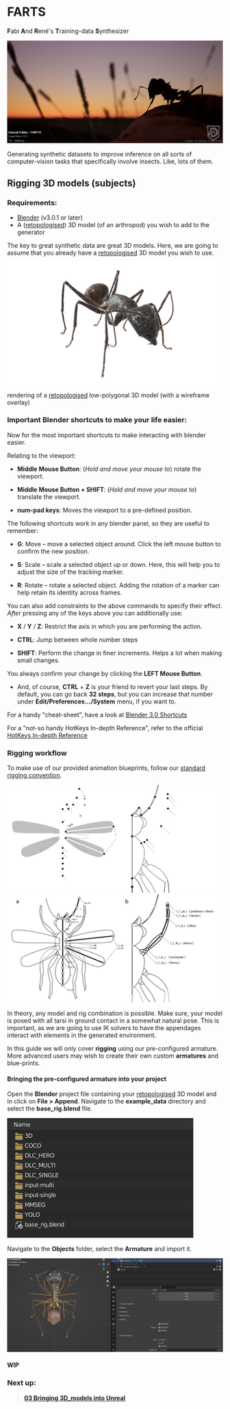 # FARTS

**F**abi **A**nd **R**ené's **T**raining-data **S**ynthesizer

![](../images/06_launch.png)

Generating synthetic datasets to improve inference on all sorts of computer-vision tasks that specifically involve
insects. Like, lots of them.

## Rigging 3D models (subjects)

### Requirements:

* [Blender](https://www.blender.org/) (v3.0.1 or later)
* A ([retopologised](01_Retopologising_3D_models.md)) 3D model (of an arthropod) you wish to add to the generator

The key to great synthetic data are great 3D models.
Here, we are going to assume that you already have a [retopologised](01_Retopologising_3D_models.md) 3D model you wish
to use.

![](../images/clean_up_24_rig_01.png)

rendering of a [retopologised](01_Retopologising_3D_models.md) low-polygonal 3D model (with a wireframe overlay)

### Important Blender **shortcuts** to make your life easier:

Now for the most important shortcuts to make interacting with blender easier.

Relating to the viewport:

* **Middle Mouse Button**: (*Hold and move your mouse to*) rotate the viewport.

* **Middle Mouse Button + SHIFT**: (*Hold and move your mouse to*) translate the viewport.

* **num-pad keys**: Moves the viewport to a pre-defined position.

The following shortcuts work in any blender panel, so they are useful to remember:

* **G**: Move – move a selected object around. Click the left mouse button to confirm the new position.

* **S**: Scale – scale a selected object up or down. Here, this will help you to adjust the size of the tracking marker.

* **R**: Rotate – rotate a selected object. Adding the rotation of a marker can help retain its identity across frames.

You can also add constraints to the above commands to specify their effect. *After* pressing any of the keys above you
can additionally use:

* **X** / **Y** / **Z**: Restrict the axis in which you are performing the action.

* **CTRL**: Jump between whole number steps

* **SHIFT**: Perform the change in finer increments. Helps a lot when making small changes.

You always confirm your change by clicking the **LEFT Mouse Button**.

* And, of course, **CTRL** + **Z** is your friend to revert your last steps. By default, you can go back **32 steps**,
  but you can increase that number under **Edit/Preferences…/System** menu, if you want to.

For a handy "cheat-sheet", have a look
at [Blender 3.0 Shortcuts](https://projects.vrac.iastate.edu/reu2022/wp-content/uploads/Blender-3.0-Shortcuts-v1.2.pdf)

For a "not-so handy HotKeys In-depth Reference", refer to the
official [HotKeys In-depth Reference](https://download.blender.org/documentation/BlenderHotkeyReference.pdf)

### Rigging workflow

To make use of our provided animation blueprints, follow
our [standard rigging convention](../example_data/base_rig.blend).

<img src=figures/rig_layout_dark.png#gh-dark-mode-only >
<img src=figures/rig_layout_bright.png#gh-light-mode-only > 

In theory, any model and rig combination is possible. Make sure, your model is posed with all tarsi in ground
contact in a somewhat natural pose. This is important, as we are going to use IK solvers to have the appendages
interact with elements in the generated environment.

In this guide we will only cover **rigging** using our pre-configured armature. More advanced users may wish to create
their own custom **armatures** and blue-prints.

#### Bringing the pre-configured armature into your project

Open the **Blender** project file containing your [retopologised](01_Retopologising_3D_models.md) 3D model and in click 
on **File > Append**. Navigate to the **example_data** directory and select the **base_rig.blend** file.

![](../images/rig_02.PNG)

Navigate to the **Objects** folder, select the **Armature** and import it.

![](../images/rig_03.PNG)


#### WIP

### Next up:

> [**03 Bringing 3D_models into Unreal**](03_Bringing_3D_models_into_Unreal_guide.md)